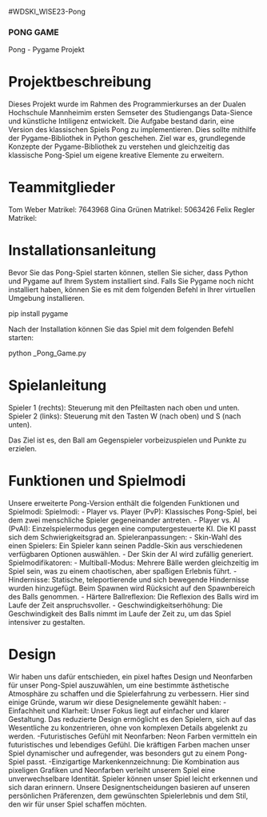 #WDSKI_WISE23-Pong
### PONG GAME ###
Pong - Pygame Projekt

# Projektbeschreibung #
Dieses Projekt wurde im Rahmen des Programmierkurses an der Dualen Hochschule Mannheimim ersten Semseter des Studiengangs Data-Sience und künstliche Intiligenz entwickelt. Die Aufgabe bestand darin, eine Version des klassischen Spiels Pong zu implementieren. Dies sollte mithilfe der Pygame-Bibliothek in Python geschehen. Ziel war es, grundlegende Konzepte der Pygame-Bibliothek zu verstehen und gleichzeitig das klassische Pong-Spiel um eigene kreative Elemente zu erweitern.

# Teammitglieder #
Tom Weber			Matrikel: 7643968
Gina Grünen			Matrikel: 5063426
Felix Regler			Matrikel: 

# Installationsanleitung #
Bevor Sie das Pong-Spiel starten können, stellen Sie sicher, dass Python und Pygame auf Ihrem System installiert sind. Falls Sie Pygame noch nicht installiert haben, können Sie es mit dem folgenden Befehl in Ihrer virtuellen Umgebung installieren.

pip install pygame

Nach der Installation können Sie das Spiel mit dem folgenden Befehl starten:

python _Pong_Game.py


# Spielanleitung #

  Spieler 1 (rechts): 
    Steuerung mit den Pfeiltasten nach oben und unten.
  Spieler 2 (links): 
    Steuerung mit den Tasten W (nach oben) und S (nach unten). 

Das Ziel ist es, den Ball am Gegenspieler vorbeizuspielen und Punkte zu erzielen.

# Funktionen und Spielmodi #
Unsere erweiterte Pong-Version enthält die folgenden Funktionen und Spielmodi:
  Spielmodi:
    - Player vs. Player (PvP): Klassisches Pong-Spiel, bei dem zwei menschliche Spieler gegeneinander antreten.
    - Player vs. AI (PvAI): Einzelspielermodus gegen eine computergesteuerte KI. Die KI passt sich dem Schwierigkeitsgrad an.
  Spieleranpassungen:
    - Skin-Wahl des einen Spielers: Ein Spieler kann seinen Paddle-Skin aus verschiedenen verfügbaren Optionen auswählen.
    - Der Skin der AI wird zufällig generiert.
  Spielmodifikatoren:
    - Multiball-Modus: Mehrere Bälle werden gleichzeitig im Spiel sein, was zu einem chaotischen, aber spaßigen Erlebnis führt.
    - Hindernisse: Statische, teleportierende und sich bewegende Hindernisse wurden hinzugefügt. Beim Spawnen wird Rücksicht auf den Spawnbereich des Balls genommen.
    - Härtere Ballreflexion: Die Reflexion des Balls wird im Laufe der Zeit anspruchsvoller.
    - Geschwindigkeitserhöhung: Die Geschwindigkeit des Balls nimmt im Laufe der Zeit zu, um das Spiel intensiver zu gestalten.

# Design #
Wir haben uns dafür entschieden, ein pixel haftes Design und Neonfarben für unser Pong-Spiel auszuwählen, um eine bestimmte ästhetische Atmosphäre zu schaffen und die Spielerfahrung zu verbessern. Hier sind einige Gründe, warum wir diese Designelemente gewählt haben:
  -Einfachheit und Klarheit: Unser Fokus liegt auf einfacher und klarer Gestaltung. Das reduzierte Design ermöglicht es den Spielern, sich auf das Wesentliche zu konzentrieren, ohne von komplexen Details abgelenkt zu werden.
  -Futuristisches Gefühl mit Neonfarben: Neon Farben vermitteln ein futuristisches und lebendiges Gefühl. Die kräftigen Farben machen unser Spiel dynamischer und aufregender, was besonders gut zu einem Pong-Spiel passt.
  -Einzigartige Markenkennzeichnung: Die Kombination aus pixeligen Grafiken und Neonfarben verleiht unserem Spiel eine unverwechselbare Identität. Spieler können unser Spiel leicht erkennen und sich daran erinnern.
Unsere Designentscheidungen basieren auf unseren persönlichen Präferenzen, dem gewünschten Spielerlebnis und dem Stil, den wir für unser Spiel schaffen möchten.
